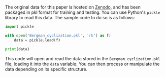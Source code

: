 The original data for this paper is hosted on [Zenodo](https://zenodo.org/records/13906515?preview=1&token=eyJhbGciOiJIUzUxMiJ9.eyJpZCI6IjI2M2I1OGExLWQwYjEtNDA0Mi1hMjM2LWY0NTBlOWQ1MmI0NyIsImRhdGEiOnt9LCJyYW5kb20iOiJlMWQ2Mzc5ZmJkNWNhNGEwNzBlZjVkM2M1YmE0Yzc5NCJ9.5kaxbMcJXoCIr0A7c5oGVOPKKU7nbEG7MMFqOGtS1W8B4OLxVyCXjyCyB2tcdrDwTllz4aTdBpEa_BzE-hLNvw), and has been packaged in pkl format for training and testing. You can use Python's `pickle` library to read this data. The sample code to do so is as follows:

```python
import pickle

with open('Bergman_cyclization.pkl', 'rb') as f:
    data = pickle.load(f)

print(data)
```

This code will open and read the data stored in the `Bergman_cyclization.pkl` file, loading it into the `data` variable. You can then process or manipulate the data depending on its specific structure.